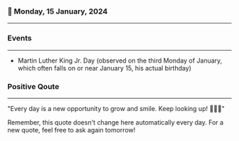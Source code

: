 ### 📅 Monday, 15 January, 2024
------
### Events
------
- Martin Luther King Jr. Day (observed on the third Monday of January, which often falls on or near January 15, his actual birthday)
### Positive Qoute
------
"Every day is a new opportunity to grow and smile. Keep looking up! 🌱🌞🚀" 

Remember, this quote doesn't change here automatically every day. For a new quote, feel free to ask again tomorrow!
